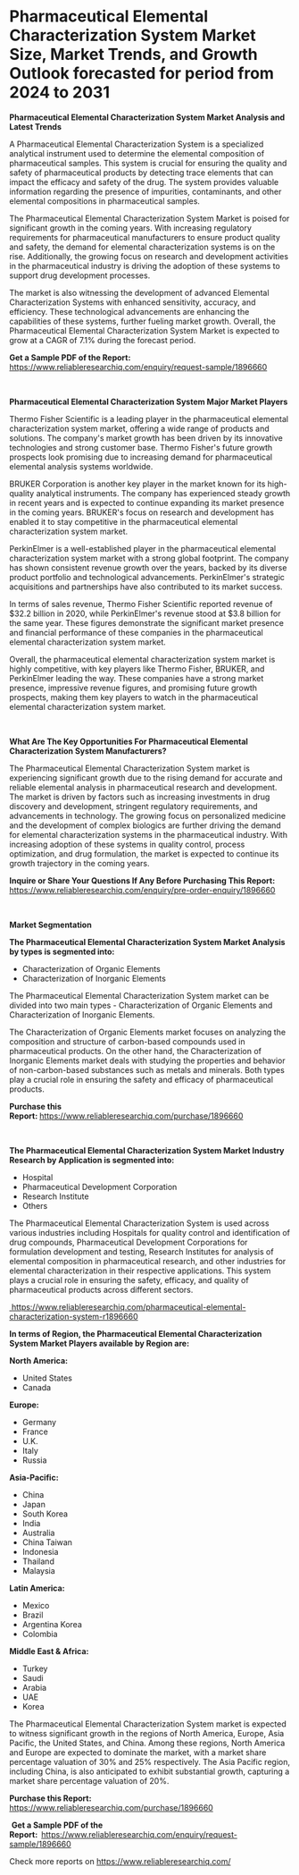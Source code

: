 <p><h1>Pharmaceutical Elemental Characterization System Market Size, Market Trends, and Growth Outlook forecasted for period from 2024 to 2031</h1></p><p><strong>Pharmaceutical Elemental Characterization System Market Analysis and Latest Trends</strong></p>
<p><p>A Pharmaceutical Elemental Characterization System is a specialized analytical instrument used to determine the elemental composition of pharmaceutical samples. This system is crucial for ensuring the quality and safety of pharmaceutical products by detecting trace elements that can impact the efficacy and safety of the drug. The system provides valuable information regarding the presence of impurities, contaminants, and other elemental compositions in pharmaceutical samples.</p><p>The Pharmaceutical Elemental Characterization System Market is poised for significant growth in the coming years. With increasing regulatory requirements for pharmaceutical manufacturers to ensure product quality and safety, the demand for elemental characterization systems is on the rise. Additionally, the growing focus on research and development activities in the pharmaceutical industry is driving the adoption of these systems to support drug development processes.</p><p>The market is also witnessing the development of advanced Elemental Characterization Systems with enhanced sensitivity, accuracy, and efficiency. These technological advancements are enhancing the capabilities of these systems, further fueling market growth. Overall, the Pharmaceutical Elemental Characterization System Market is expected to grow at a CAGR of 7.1% during the forecast period.</p></p>
<p><strong>Get a Sample PDF of the Report:&nbsp;</strong> <a href="https://www.reliableresearchiq.com/enquiry/request-sample/1896660">https://www.reliableresearchiq.com/enquiry/request-sample/1896660</a></p>
<p>&nbsp;</p>
<p><strong>Pharmaceutical Elemental Characterization System Major Market Players</strong></p>
<p><p>Thermo Fisher Scientific is a leading player in the pharmaceutical elemental characterization system market, offering a wide range of products and solutions. The company's market growth has been driven by its innovative technologies and strong customer base. Thermo Fisher's future growth prospects look promising due to increasing demand for pharmaceutical elemental analysis systems worldwide.</p><p>BRUKER Corporation is another key player in the market known for its high-quality analytical instruments. The company has experienced steady growth in recent years and is expected to continue expanding its market presence in the coming years. BRUKER's focus on research and development has enabled it to stay competitive in the pharmaceutical elemental characterization system market.</p><p>PerkinElmer is a well-established player in the pharmaceutical elemental characterization system market with a strong global footprint. The company has shown consistent revenue growth over the years, backed by its diverse product portfolio and technological advancements. PerkinElmer's strategic acquisitions and partnerships have also contributed to its market success.</p><p>In terms of sales revenue, Thermo Fisher Scientific reported revenue of $32.2 billion in 2020, while PerkinElmer's revenue stood at $3.8 billion for the same year. These figures demonstrate the significant market presence and financial performance of these companies in the pharmaceutical elemental characterization system market.</p><p>Overall, the pharmaceutical elemental characterization system market is highly competitive, with key players like Thermo Fisher, BRUKER, and PerkinElmer leading the way. These companies have a strong market presence, impressive revenue figures, and promising future growth prospects, making them key players to watch in the pharmaceutical elemental characterization system market.</p></p>
<p>&nbsp;</p>
<p><strong>What Are The Key Opportunities For Pharmaceutical Elemental Characterization System Manufacturers?</strong></p>
<p><p>The Pharmaceutical Elemental Characterization System market is experiencing significant growth due to the rising demand for accurate and reliable elemental analysis in pharmaceutical research and development. The market is driven by factors such as increasing investments in drug discovery and development, stringent regulatory requirements, and advancements in technology. The growing focus on personalized medicine and the development of complex biologics are further driving the demand for elemental characterization systems in the pharmaceutical industry. With increasing adoption of these systems in quality control, process optimization, and drug formulation, the market is expected to continue its growth trajectory in the coming years.</p></p>
<p><strong>Inquire or Share Your Questions If Any Before Purchasing This Report:</strong> <a href="https://www.reliableresearchiq.com/enquiry/pre-order-enquiry/1896660">https://www.reliableresearchiq.com/enquiry/pre-order-enquiry/1896660</a></p>
<p>&nbsp;</p>
<p><strong>Market Segmentation</strong></p>
<p><strong>The Pharmaceutical Elemental Characterization System Market Analysis by types is segmented into:</strong></p>
<p><ul><li>Characterization of Organic Elements</li><li>Characterization of Inorganic Elements</li></ul></p>
<p><p>The Pharmaceutical Elemental Characterization System market can be divided into two main types - Characterization of Organic Elements and Characterization of Inorganic Elements. </p><p>The Characterization of Organic Elements market focuses on analyzing the composition and structure of carbon-based compounds used in pharmaceutical products. On the other hand, the Characterization of Inorganic Elements market deals with studying the properties and behavior of non-carbon-based substances such as metals and minerals. Both types play a crucial role in ensuring the safety and efficacy of pharmaceutical products.</p></p>
<p><strong>Purchase this Report:&nbsp;</strong><a href="https://www.reliableresearchiq.com/purchase/1896660">https://www.reliableresearchiq.com/purchase/1896660</a></p>
<p>&nbsp;</p>
<p><strong>The Pharmaceutical Elemental Characterization System Market Industry Research by Application is segmented into:</strong></p>
<p><ul><li>Hospital</li><li>Pharmaceutical Development Corporation</li><li>Research Institute</li><li>Others</li></ul></p>
<p><p>The Pharmaceutical Elemental Characterization System is used across various industries including Hospitals for quality control and identification of drug compounds, Pharmaceutical Development Corporations for formulation development and testing, Research Institutes for analysis of elemental composition in pharmaceutical research, and other industries for elemental characterization in their respective applications. This system plays a crucial role in ensuring the safety, efficacy, and quality of pharmaceutical products across different sectors.</p></p>
<p><a href="https://www.reliableresearchiq.com/pharmaceutical-elemental-characterization-system-r1896660">&nbsp;https://www.reliableresearchiq.com/pharmaceutical-elemental-characterization-system-r1896660</a></p>
<p><strong>In terms of Region, the Pharmaceutical Elemental Characterization System Market Players available by Region are:</strong></p>
<p>
    <p> <strong> North America: </strong>
        <ul>
            <li>United States</li>
            <li>Canada</li>
        </ul>
        </p> 
    <p> <strong> Europe: </strong>
        <ul>
            <li>Germany</li>
            <li>France</li>
            <li>U.K.</li>
            <li>Italy</li>
            <li>Russia</li>
        </ul>
        </p> 
    <p> <strong> Asia-Pacific: </strong>
        <ul>
            <li>China</li>
            <li>Japan</li>
            <li>South Korea</li>
            <li>India</li>
            <li>Australia</li>
            <li>China Taiwan</li>
            <li>Indonesia</li>
            <li>Thailand</li>
            <li>Malaysia</li>
        </ul>
        </p> 
    <p> <strong> Latin America: </strong>
        <ul>
            <li>Mexico</li>
            <li>Brazil</li>
            <li>Argentina Korea</li>
            <li>Colombia</li>
        </ul>
        </p> 
    <p> <strong> Middle East & Africa: </strong>
        <ul>
            <li>Turkey</li>
            <li>Saudi</li>
            <li>Arabia</li>
            <li>UAE</li>
            <li>Korea</li>
        </ul>
    </p>
    </p>
<p><p>The Pharmaceutical Elemental Characterization System market is expected to witness significant growth in the regions of North America, Europe, Asia Pacific, the United States, and China. Among these regions, North America and Europe are expected to dominate the market, with a market share percentage valuation of 30% and 25% respectively. The Asia Pacific region, including China, is also anticipated to exhibit substantial growth, capturing a market share percentage valuation of 20%.</p></p>
<p><strong>Purchase this Report: </strong><a href="https://www.reliableresearchiq.com/purchase/1896660">https://www.reliableresearchiq.com/purchase/1896660</a></p>
<p>&nbsp;<strong>Get a Sample PDF of the Report:&nbsp;&nbsp;</strong><a href="https://www.reliableresearchiq.com/enquiry/request-sample/1896660">https://www.reliableresearchiq.com/enquiry/request-sample/1896660</a></p>
<p><strong></strong></p>
<p>Check more reports on <a href="https://www.reliableresearchiq.com/">https://www.reliableresearchiq.com/</a></p>